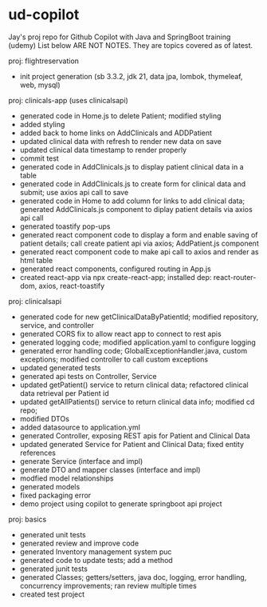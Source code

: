 # ud-copilot
Jay's proj repo for Github Copilot with Java and SpringBoot training (udemy)
List below ARE NOT NOTES. They are topics covered as of latest.

proj: flightreservation 
- init project generation (sb 3.3.2, jdk 21, data jpa, lombok, thymeleaf, web, mysql)

proj: clinicals-app (uses clinicalsapi)
- generated code in Home.js to delete Patient; modified styling
- added styling
- added back to home links on AddClinicals and ADDPatient
- updated clinical data with refresh to render new data on save
- updated clinical data timestamp to render properly
- commit test
- generated code in AddClinicals.js to display patient clinical data in a table
- generated code in AddClinicals.js to create form for clinical data and submit; use axios api call to save
- generated code in Home to add column for links to add clinical data; generated AddClinicals.js component to diplay patient details via axios api call
- generated toastify pop-ups
- generated react component code to display a form and enable saving of patient details; call create patient api via axios; AddPatient.js component
- generated react component code to make api call to axios and render as html table
- generated react components, configured routing in App.js
- created react-app via npx create-react-app; installed dep: react-router-dom, axios, react-toastify

proj: clinicalsapi
- generated code for new getClinicalDataByPatientId; modified repository, service, and controller
- generated CORS fix to allow react app to connect to rest apis
- generated logging code; modified application.yaml to configure logging
- generated error handling code; GlobalExceptionHandler.java, custom exceptions; modified controller to call custom exceptions
- updated generated tests
- generated api tests on Controller, Service
- updated getPatient() service to return clinical data; refactored clinical data retrieval per Patient id
- updated getAllPatients() service to return clinical data info; modified cd repo;
- modified DTOs
- added datasource to application.yml
- generated Controller, exposing REST apis for Patient and Clinical Data
- updated generated Service for Patient and Clinical Data; fixed entity references
- generate Service (interface and impl)
- generate DTO and mapper classes (interface and impl)
- modfied model relationships
- generated models
- fixed packaging error
- demo project using copilot to generate springboot api project

proj: basics
- generated unit tests
- generated review and improve code
- generated Inventory management system puc
- generated code to update tests; add a method
- generated junit tests
- generated Classes; getters/setters, java doc, logging, error handling, concurrency improvements; ran review multiple times
- created test project